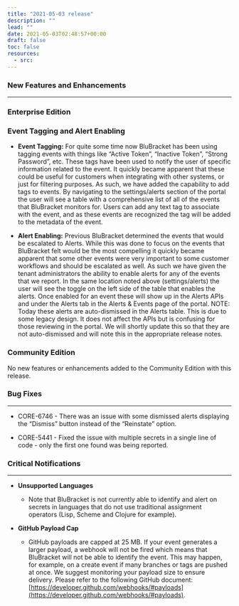 ```yaml
---
title: "2021-05-03 release"
description: ""
lead: ""
date: 2021-05-03T02:48:57+00:00
draft: false
toc: false
resources:
  - src:
---
```


### New Features and Enhancements
---------------------------------

### Enterprise Edition

### Event Tagging and Alert Enabling

* **Event Tagging:** For quite some time now BluBracket has been using tagging events with things like “Active Token”, “Inactive Token”, “Strong Password”, etc. These tags have been used to notify the user of specific information related to the event. It quickly became apparent that these could be useful for customers when integrating with other systems, or just for filtering purposes. As such, we have added the capability to add tags to events. By navigating to the settings/alerts section of the portal the user will see a table with a comprehensive list of all of the events that BluBracket monitors for. Users can add any text tag to associate with the event, and as these events are recognized the tag will be added to the metadata of the event.

* **Alert Enabling:** Previous BluBracket determined the events that would be escalated to Alerts. While this was done to focus on the events that BluBracket felt would be the most compelling it quickly became apparent that some other events were very important to some customer workflows and should be escalated as well. As such we have given the tenant administrators the ability to enable alerts for any of the events that we report. In the same location noted above (settings/alerts) the user will see the toggle on the left side of the table that enables the alerts. Once enabled for an event these will show up in the Alerts APIs and under the Alerts tab in the Alerts & Events page of the portal. NOTE: Today these alerts are auto-dismissed in the Alerts table. This is due to some legacy design. It does not affect the APIs but is confusing for those reviewing in the portal. We will shortly update this so that they are not auto-dismissed and will note this in the appropriate release notes.

### Community Edition

No new features or enhancements added to the Community Edition with this release.

### Bug Fixes
-------------

* CORE-6746 - There was an issue with some dismissed alerts displaying the “Dismiss” button instead of the “Reinstate” option.

* CORE-5441 - Fixed the issue with multiple secrets in a single line of code - only the first one found was being reported.

### Critical Notifications
--------------------------

* **Unsupported Languages**

  * Note that BluBracket is not currently able to identify and alert on secrets in languages that do not use traditional assignment operators (Lisp, Scheme and Clojure for example).

* **GitHub Payload Cap**

  * GitHub payloads are capped at 25 MB. If your event generates a larger payload, a webhook will not be fired which means that BluBracket will not be able to identify the event. This may happen, for example, on a create event if many branches or tags are pushed at once. We suggest monitoring your payload size to ensure delivery. Please refer to the following GitHub document: [https://developer.github.com/webhooks/#payloads](https://developer.github.com/webhooks/#payloads).
